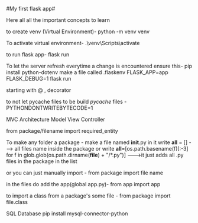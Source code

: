 
#My first flask app#

Here all all the important concepts to learn 

to create venv (Virtual Environment)-
python -m venv venv

To activate virtual environment-
.\venv\Scripts\activate

to run flask app-
flask run 

To let the server refresh everytime a change is encountered ensure this-
pip install python-dotenv
make a file called .flaskenv
FLASK_APP=app
FLASK_DEBUG=1
flask run

starting with @ , decorator

to not let pycache files to be build _pycache_ files -
PYTHONDONTWRITEBYTECODE=1

MVC Architecture
Model View Controller 


from package/filename import required_entity

To make any folder a package - 
make a file named 
__init__.py
in it write 
__all__ = [] ---> all files name inside the package
or write 
__all__=[os.path.basename(f)[:-3] for f in glob.glob(os.path.dirname(__file__) + "/*.py")] --->it just adds all .py files in the package in the list

or you can just manually import -
from package import file name

in the files do add the app(global app.py)-
from app import app

to import a class from a package's some file - 
from package import file.class

SQL Database
pip install mysql-connector-python